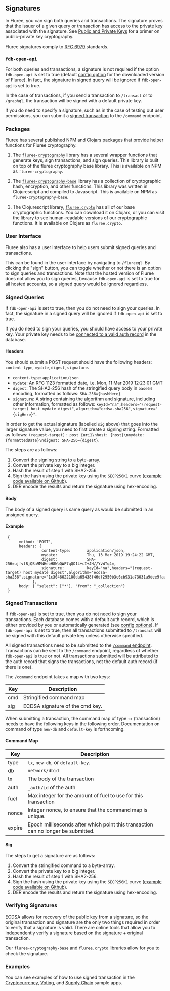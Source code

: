 ## Signatures

In Fluree, you can sign both queries and transactions. The signature proves that the issuer of a given query or transaction has access to the private key associated with the signature. See [Public and Private Keys](/docs/identity/public-private-keys) for a primer on public-private key cryptography.  

Fluree signatures comply to [RFC 6979](https://tools.ietf.org/html/rfc6979) standards.

### `fdb-open-api`
For both queries and transactions, a signature is not required if the option `fdb-open-api` is set to true (default [config option](/docs/getting-started/installation#config-options) for the downloaded version of Fluree). In fact, the signature in signed query will be ignored if `fdb-open-api` is set to true. 

In the case of transactions, if you send a transaction to `/transact` or to `/graphql`, the transaction will be signed with a default private key. 

If you do need to specify a signature, such as in the case of testing out user permissions, you can submit a [signed transaction](#signed-transactions) to the `/command` endpoint.  

### Packages

Fluree has several published NPM and Clojars packages that provide helper functions for Fluree cryptography. 

1. The <a href="https://github.com/fluree/fluree-cryptography" target="_blank">`fluree-cryptography`</a> library has a several wrapper functions that generate keys, sign transactions, and sign queries. This library is built on top of the fluree cryptography base library. This is available on NPM as `fluree-cryptography`.

2. The <a href="https://github.com/fluree/fluree-cryptography-base" target="_blank">`fluree-cryptography-base`</a> library has a collection of cryptographic hash, encryption, and other functions. This library was written in Clojurescript and compiled to Javascript. This is available on NPM as `fluree-cryptography-base`.

3. The Clojurescript library, <a href="https://github.com/fluree/fluree.crypto" target="_blank">`fluree.crypto`</a> has all of our base cryptographic functions. You can download it on Clojars, or you can visit the library to see human-readable versions of our cryptographic functions. It is available on Clojars as `fluree.crypto`.

### User Interface

Fluree also has a user interface to help users submit signed queries and transactions.

This can be found in the user interface by navigating to `/flureeql`. By clicking the "sign" button, you can toggle whether or not there is an option to sign queries and transactions. Note that the hosted version of Fluree does not allow you to sign queries, because `fdb-open-api` is set to true for all hosted accounts, so a signed query would be ignored regardless.

### Signed Queries
If `fdb-open-api` is set to true, then you do not need to sign your queries. In fact, the signature in a signed query will be ignored if `fdb-open-api` is set to true. 

If you do need to sign your queries, you should have access to your private key. Your private key needs to be [connected to a valid auth record](/docs/identity/auth-records) in the database.

#### Headers

You should submit a POST request should have the following headers: `content-type`, `mydate`, `digest`, `signature`.

- `content-type`: `application/json`
- `mydate`: An RFC 1123 formatted date, i.e. Mon, 11 Mar 2019 12:23:01 GMT
- `digest`: The SHA2-256 hash of the stringified query body in `base64` encoding, formatted as follows: `SHA-256={hashHere}`
- `signature`: A string containing the algorithm and signature, including other information, formatted as follows: `keyId="na",headers="(request-target) host mydate digest",algorithm="ecdsa-sha256",signature="{sigHere}"`. 

In order to get the actual signature (labelled `sig` above) that goes into the larger signature value, you need to first create a signing string. Formatted as follows: `(request-target): post {uri}\nhost: {host}\nmydate: {formattedDate}\ndigest: SHA-256={digest}`. 

The steps are as follows:

1. Convert the signing string to a byte-array.
2. Convert the private key to a big integer.
3. Hash the result of step 1 with SHA2-256.
4. Sign the hash using the private key using the `SECP256K1` curve (<a href="https://github.com/fluree/fluree.crypto/blob/master/src/fluree/crypto/secp256k1.cljc#L202" target="_blank">example code available on Github</a>).
5. DER encode the results and return the signature using hex-encoding.

#### Body

The body of a signed query is same query as would be submitted in an unsigned query. 

#### Example

```all
 {
      method: 'POST',
      headers: {
                content-type:       application/json,
                mydate:             Thu, 13 Mar 2019 19:24:22 GMT,
                digest:             SHA-256=ujfvlBjQBa9MNHebH8WpQWP7qQO1L+cI+JH//YvWTq4=,
                signature:          keyId="na",headers="(request-target) host mydate digest",algorithm="ecdsa-sha256",signature="1c3046022100da65438f46df2950b3c6cb931a73031a9dee9faaf1ea8d8dd1d83d5ac026635f022100aabe5483c7bd10c3a468fe720d0fbec256fa3e904e16ff9f330ef13f7921700b"
            },
      body: { "select": ["*"], "from": "_collection"}
 }
```

### Signed Transactions
If `fdb-open-api` is set to true, then you do not need to sign your transactions. Each database comes with a default auth record, which is either provided by you or automatically generated (see [config options](/docs/getting-started/installation#config-options)). If `fdb-open-api` is set to true, then all transactions submitted to `/transact` will be signed with this default private key unless otherwise specified. 

All signed transactions need to be submitted to the [`/command` endpoint](/api/downloaded-endpoints/overview). Transactions can be sent to the `/command` endpoint, regardless of whether `fdb-open-api` is true or not. All transactions submitted will be attributed to the auth record that signs the transactions, not the default auth record (if there is one).

The `/command` endpoint takes a map with two keys:

Key | Description
--- | ---
cmd | Stringified command map
sig | ECDSA signature of the cmd key. 

When submitting a transaction, the command map of type `tx` (transaction) needs to have the following keys in the following order. Documentation on command of type `new-db` and `default-key` is forthcoming. 

#### Command Map

Key | Description
--- | ---
type | `tx`, `new-db`, or `default-key`. 
db | `network/dbid`
tx | The body of the transaction
auth | `_auth/id` of the auth
fuel | Max integer for the amount of fuel to use for this transaction
nonce | Integer nonce, to ensure that the command map is unique.
expire | Epoch milliseconds after which point this transaction can no longer be submitted. 

#### Sig

The steps to get a signature are as follows:

1. Convert the stringified command to a byte-array.
2. Convert the private key to a big integer.
3. Hash the result of step 1 with SHA2-256.
4. Sign the hash using the private key using the `SECP256K1` curve (<a href="https://github.com/fluree/fluree.crypto/blob/master/src/fluree/crypto/secp256k1.cljc#L202" target="_blank">example code available on Github</a>).
5. DER encode the results and return the signature using hex-encoding.

### Verifying Signatures

ECDSA allows for recovery of the public key from a signature, so the original transaction and signature are the only two things required in order to verify that a signature is valid. There are online tools that allow you to independently verify a signature based on the signature + original transaction. 

Our `fluree-cryptography-base` and `fluree.crypto` libraries allow for you to check the signature.

### Examples

You can see examples of how to use signed transaction in the [Cryptocurrency](/docs/examples/cryptocurrency), [Voting](/docs/examples/voting), and [Supply Chain](/docs/examples/supply-chain) sample apps. 